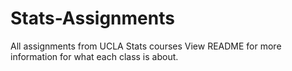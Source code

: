 # Stats-Assignments
All assignments from UCLA Stats courses
View README for more information for what each class is about.
